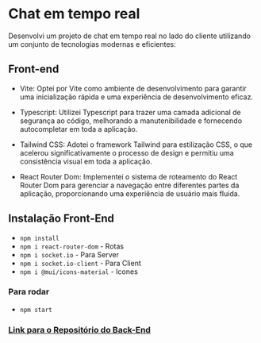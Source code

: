 # Chat em tempo real

Desenvolvi um projeto de chat em tempo real no lado do cliente utilizando um conjunto de tecnologias modernas e eficientes:

## Front-end

- Vite:
  Optei por Vite como ambiente de desenvolvimento para garantir uma inicialização rápida e uma experiência de desenvolvimento eficaz.

- Typescript:
  Utilizei Typescript para trazer uma camada adicional de segurança ao código, melhorando a manutenibilidade e fornecendo autocompletar em toda a aplicação.

- Tailwind CSS:
  Adotei o framework Tailwind para estilização CSS, o que acelerou significativamente o processo de design e permitiu uma consistência visual em toda a aplicação.

- React Router Dom:
  Implementei o sistema de roteamento do React Router Dom para gerenciar a navegação entre diferentes partes da aplicação, proporcionando uma experiência de usuário mais fluida.


## Instalação Front-End

- `npm install`
- `npm i react-router-dom` - Rotas
- `npm i socket.io` - Para Server
- `npm i socket.io-client` - Para Client
- `npm i @mui/icons-material` - Icones

### Para rodar

- `npm start`

### <a href="https://github.com/AllanVict/Server-Client" target="_blank">Link para o Repositório do Back-End</a>
